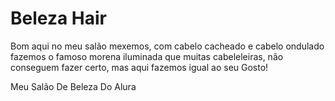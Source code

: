 # Beleza Hair
<!DOCTYPE html>
<html lang="en">
<head>
    <meta charset="UTF-8">
    <meta name="viewport" content="width=device-width, initial-scale=1.0">
    <title>Document</title>
</head>
<body>
    
</body>
</html><!DOCTYPE html>
<html lang="pt-br">
<head>
    <meta charset="UTF-8">
    <meta name="viewport" content="width=device-width, initial-scale=1.0">
    <title>Flashcard</title>
</head>
<body>
    
</body> Bom aqui no meu salão mexemos, com cabelo cacheado e cabelo ondulado
 fazemos o famoso morena iluminada que muitas cabeleleiras, não conseguem fazer certo, mas aqui fazemos igual ao seu Gosto!<body>
    <main>
    </main>
    <footer>
        <p> Meu Salão De Beleza Do Alura</p>
    </footer>
</body>
</html>


